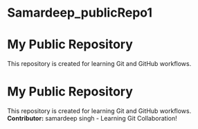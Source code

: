 # Samardeep_publicRepo1
# My Public Repository

This repository is created for learning Git and GitHub workflows.  
  
# My Public Repository  

This repository is created for learning Git and GitHub workflows.  
**Contributor:** samardeep singh - Learning Git Collaboration! 